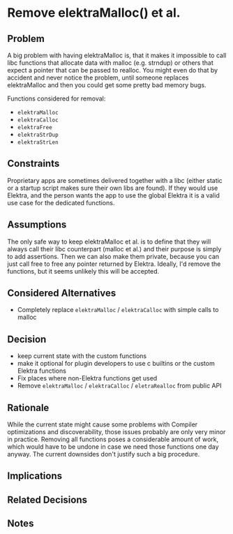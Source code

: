 # Remove elektraMalloc() et al.

## Problem

A big problem with having elektraMalloc is, that it makes it impossible to call
libc functions that allocate data with malloc (e.g. strndup) or others that
expect a pointer that can be passed to realloc. You might even do that by
accident and never notice the problem, until someone replaces elektraMalloc
and then you could get some pretty bad memory bugs.

Functions considered for removal:

- `elektraMalloc`
- `elektraCalloc`
- `elektraFree`
- `elektraStrDup`
- `elektraStrLen`

## Constraints

Proprietary apps are sometimes delivered together with a libc (either static or
a startup script makes sure their own libs are found). If they would use
Elektra, and the person wants the app to use the global Elektra it is a valid
use case for the dedicated functions.

## Assumptions

The only safe way to keep elektraMalloc et al. is to define that they will
always call their libc counterpart (malloc et al.) and their purpose is simply
to add assertions. Then we can also make them private, because you can just
call free to free any pointer returned by Elektra. Ideally, I'd remove the
functions, but it seems unlikely this will be accepted.

## Considered Alternatives

- Completely replace `elektraMalloc` / `elektraCalloc` with simple calls to malloc

## Decision

- keep current state with the custom functions
- make it optional for plugin developers to use c builtins or the custom Elektra
  functions
- Fix places where non-Elektra functions get used
- Remove `elektraMalloc` / `elektraCalloc` / `eletraRealloc` from public API

## Rationale

While the current state might cause some problems with Compiler optimizations
and discoverability, those issues probably are only very minor in practice.
Removing all functions poses a considerable amount of work, which would have to
be undone in case we need those functions one day anyway. The current downsides
don't justify such a big procedure.

## Implications

## Related Decisions

## Notes
